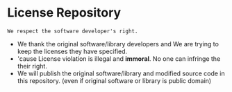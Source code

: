 # License Repository
```
We respect the software developer's right.
```
 * We thank the original software/library developers and We are trying to keep the licenses they have specified.
  * 'cause License violation is illegal and **immoral**. No one can infringe the their right.
 * We will publish the original software/library and modified source code in this repository. (even if original software or library is public domain)
